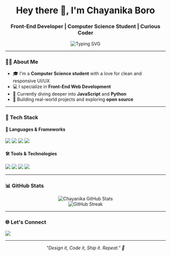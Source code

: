 <h1 align="center">Hey there 👋, I'm Chayanika Boro</h1>
<h3 align="center">Front-End Developer | Computer Science Student | Curious Coder</h3>

<p align="center">
  <img src="https://readme-typing-svg.herokuapp.com?font=Fira+Code&weight=500&size=20&pause=1000&center=true&vCenter=true&width=435&lines=I+craft+beautiful+UIs+💻;Frontend+Developer+with+HTML%2C+CSS%2C+JS;Python+learner+%7C+Tech+Explorer;Building+projects+and+leveling+up!" alt="Typing SVG" />
</p>

---

### 👩‍💻 About Me

- 🎓 I'm a **Computer Science student** with a love for clean and responsive UI/UX  
- 💻 I specialize in **Front-End Web Development**  
- 🧠 Currently diving deeper into **JavaScript** and **Python**  
- 🚀 Building real-world projects and exploring **open source**  


---

### 💼 Tech Stack

#### 🌟 Languages & Frameworks  
<p>
  <img src="https://img.shields.io/badge/HTML5-E34F26?style=flat&logo=html5&logoColor=white" />
  <img src="https://img.shields.io/badge/CSS3-1572B6?style=flat&logo=css3&logoColor=white" />
  <img src="https://img.shields.io/badge/JavaScript-F7DF1E?style=flat&logo=javascript&logoColor=black" />
  <img src="https://img.shields.io/badge/Python-3776AB?style=flat&logo=python&logoColor=white" />
</p>

#### 🛠 Tools & Technologies  
<p>
  <img src="https://img.shields.io/badge/VS%20Code-007ACC?style=flat&logo=visual-studio-code&logoColor=white" />
  <img src="https://img.shields.io/badge/Git-F05032?style=flat&logo=git&logoColor=white" />
  <img src="https://img.shields.io/badge/GitHub-181717?style=flat&logo=github&logoColor=white" />
  <img src="https://img.shields.io/badge/Responsive%20Design-323330?style=flat&logo=responsive&logoColor=white" />
</p>

---

### 📊 GitHub Stats

<p align="center">
  <img src="https://github-readme-stats.vercel.app/api?username=chayanikaboro&show_icons=true&theme=tokyonight" alt="Chayanika GitHub Stats" />
  <br/>
  <img src="https://github-readme-streak-stats.herokuapp.com/?user=chayanikaboro&theme=tokyonight" alt="GitHub Streak" />
</p>

---

### 🌐 Let's Connect

<p>
  
  <a href="mailto:chayanikaboro749@gmail.com">
    <img src="https://img.shields.io/badge/Gmail-d14836?style=flat&logo=gmail&logoColor=white" />
  </a>
  
</p>

---

<p align="center"><i>"Design it, Code it, Ship it. Repeat." 🚀</i></p>

